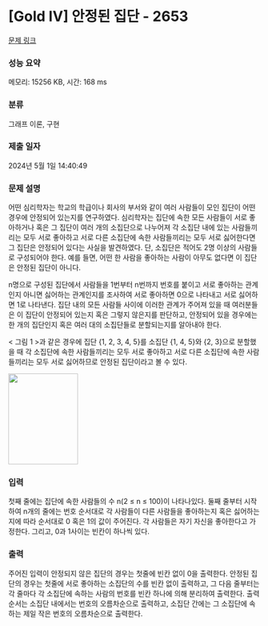 # [Gold IV] 안정된 집단 - 2653 

[문제 링크](https://www.acmicpc.net/problem/2653) 

### 성능 요약

메모리: 15256 KB, 시간: 168 ms

### 분류

그래프 이론, 구현

### 제출 일자

2024년 5월 1일 14:40:49

### 문제 설명

<p>어떤 심리학자는 학교의 학급이나 회사의 부서와 같이 여러 사람들이 모인 집단이 어떤 경우에 안정되어 있는지를 연구하였다. 심리학자는 집단에 속한 모든 사람들이 서로 좋아하거나 혹은 그 집단이 여러 개의 소집단으로 나누어져 각 소집단 내에 있는 사람들끼리는 모두 서로 좋아하고 서로 다른 소집단에 속한 사람들끼리는 모두 서로 싫어한다면 그 집단은 안정되어 있다는 사실을 발견하였다. 단, 소집단은 적어도 2명 이상의 사람들로 구성되어야 한다. 예를 들면, 어떤 한 사람을 좋아하는 사람이 아무도 없다면 이 집단은 안정된 집단이 아니다.</p>

<p>n명으로 구성된 집단에서 사람들을 1번부터 n번까지 번호를 붙이고 서로 좋아하는 관계인지 아니면 싫어하는 관계인지를 조사하여 서로 좋아하면 0으로 나타내고 서로 싫어하면 1로 나타낸다. 집단 내의 모든 사람들 사이에 이러한 관계가 주어져 있을 때 여러분들은 이 집단이 안정되어 있는지 혹은 그렇지 않은지를 판단하고, 안정되어 있을 경우에는 한 개의 집단인지 혹은 여러 대의 소집단들로 분할되는지를 알아내야 한다.</p>

<p>< 그림 1 >과 같은 경우에 집단 {1, 2, 3, 4, 5}를 소집단 {1, 4, 5}와 {2, 3}으로 분할했을 때 각 소집단에 속한 사람들끼리는 모두 서로 좋아하고 서로 다른 소집단에 속한 사람들끼리는 모두 서로 싫어하므로 안정된 집단이라고 볼 수 있다.</p>

<p><img alt="" src="https://www.acmicpc.net/upload/images/mAKbGel3gN93w7jDteS2clXnFNFM2.png" style="width: 139px; height: 181px; "></p>

### 입력 

 <p>첫째 줄에는 집단에 속한 사람들의 수 n(2 ≤ n ≤ 100)이 나타나있다. 둘째 줄부터 시작하여 n개의 줄에는 번호 순서대로 각 사람들이 다른 사람들을 좋아하는지 혹은 싫어하는지에 따라 순서대로 0 혹은 1의 값이 주어진다. 각 사람들은 자기 자신을 좋아한다고 가정한다. 그리고, 0과 1사이는 빈칸이 하나씩 있다.</p>

### 출력 

 <p>주어진 입력이 안정되지 않은 집단의 경우는 첫줄에 빈칸 없이 0을 출력한다. 안정된 집단의 경우는 첫줄에 서로 좋아하는 소집단의 수를 빈칸 없이 출력하고, 그 다음 줄부터는 각 줄마다 각 소집단에 속하는 사람의 번호를 빈칸 하나에 의해 분리하여 출력한다. 출력 순서는 소집단 내에서는 번호의 오름차순으로 출력하고, 소집단 간에는 그 소집단에 속하는 제일 작은 번호의 오름차순으로 출력한다.</p>

